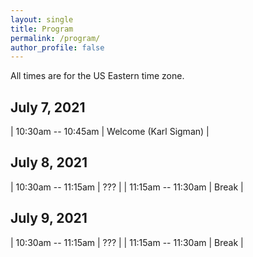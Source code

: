 ```yaml
---
layout: single
title: Program
permalink: /program/
author_profile: false
---
```


All times are for the US Eastern time zone.

## July 7, 2021

| 10:30am -- 10:45am    | Welcome (Karl Sigman) |

## July 8, 2021

| 10:30am -- 11:15am    | ???       |
| 11:15am -- 11:30am   | Break       |

## July 9, 2021


| 10:30am -- 11:15am    | ???       |
| 11:15am -- 11:30am   | Break       |

